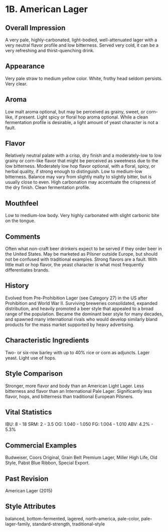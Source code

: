 # 1B. American Lager

## Overall Impression

A very pale, highly-carbonated, light-bodied, well-attenuated lager with a very neutral flavor profile and low bitterness. Served very cold, it can be a very refreshing and thirst-quenching drink.

## Appearance

Very pale straw to medium yellow color. White, frothy head seldom persists. Very clear.

## Aroma

Low malt aroma optional, but may be perceived as grainy, sweet, or corn-like, if present. Light spicy or floral hop aroma optional. While a clean fermentation profile is desirable, a light amount of yeast character is not a fault.

## Flavor

Relatively neutral palate with a crisp, dry finish and a moderately-low to low grainy or corn-like flavor that might be perceived as sweetness due to the low bitterness. Moderately low hop flavor optional, with a floral, spicy, or herbal quality, if strong enough to distinguish. Low to medium-low bitterness. Balance may vary from slightly malty to slightly bitter, but is usually close to even. High carbonation may accentuate the crispness of the dry finish. Clean fermentation profile.

## Mouthfeel

Low to medium-low body. Very highly carbonated with slight carbonic bite on the tongue.

## Comments

Often what non-craft beer drinkers expect to be served if they order beer in the United States. May be marketed as Pilsner outside Europe, but should not be confused with traditional examples. Strong flavors are a fault. With little malt or hop flavor, the yeast character is what most frequently differentiates brands.

## History

Evolved from Pre-Prohibition Lager (see Category 27) in the US after Prohibition and World War II. Surviving breweries consolidated, expanded distribution, and heavily promoted a beer style that appealed to a broad range of the population. Became the dominant beer style for many decades, and spawned many international rivals who would develop similarly bland products for the mass market supported by heavy advertising.

## Characteristic Ingredients

Two- or six-row barley with up to 40% rice or corn as adjuncts. Lager yeast. Light use of hops.

## Style Comparison

Stronger, more flavor and body than an American Light Lager. Less bitterness and flavor than an International Pale Lager. Significantly less flavor, hops, and bitterness than traditional European Pilsners.

## Vital Statistics

IBU: 8 - 18
SRM: 2 - 3.5
OG: 1.040 - 1.050
FG: 1.004 - 1.010
ABV: 4.2% - 5.3%

## Commercial Examples

Budweiser, Coors Original, Grain Belt Premium Lager, Miller High Life, Old Style, Pabst Blue Ribbon, Special Export.

## Past Revision

American Lager (2015)

## Style Attributes

balanced, bottom-fermented, lagered, north-america, pale-color, pale-lager-family, standard-strength, traditional-style